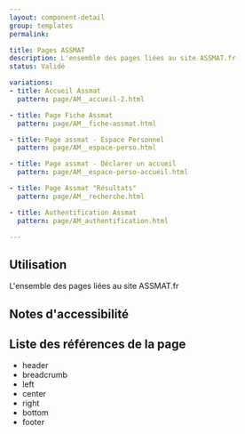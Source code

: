 ```yaml
---
layout: component-detail
group: templates
permalink:

title: Pages ASSMAT
description: L'ensemble des pages liées au site ASSMAT.fr
status: Validé

variations:
- title: Accueil Assmat
  pattern: page/AM__accueil-2.html

- title: Page Fiche Assmat
  pattern: page/AM__fiche-assmat.html

- title: Page assmat - Espace Personnel
  pattern: page/AM__espace-perso.html

- title: Page assmat - Déclarer un accueil
  pattern: page/AM__espace-perso-accueil.html

- title: Page Assmat "Résultats"
  pattern: page/AM__recherche.html

- title: Authentification Assmat
  pattern: page/AM_authentification.html

---
```

## Utilisation

L'ensemble des pages liées au site ASSMAT.fr

## Notes d'accessibilité



## Liste des références de la page

* header
* breadcrumb
* left
* center
* right
* bottom
* footer
